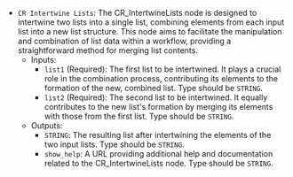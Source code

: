 - `CR Intertwine Lists`: The CR_IntertwineLists node is designed to intertwine two lists into a single list, combining elements from each input list into a new list structure. This node aims to facilitate the manipulation and combination of list data within a workflow, providing a straightforward method for merging list contents.
    - Inputs:
        - `list1` (Required): The first list to be intertwined. It plays a crucial role in the combination process, contributing its elements to the formation of the new, combined list. Type should be `STRING`.
        - `list2` (Required): The second list to be intertwined. It equally contributes to the new list's formation by merging its elements with those from the first list. Type should be `STRING`.
    - Outputs:
        - `STRING`: The resulting list after intertwining the elements of the two input lists. Type should be `STRING`.
        - `show_help`: A URL providing additional help and documentation related to the CR_IntertwineLists node. Type should be `STRING`.
